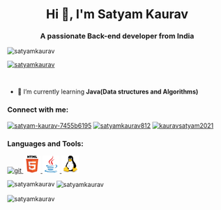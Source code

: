 <h1 align="center">Hi 👋, I'm Satyam Kaurav</h1>
<h3 align="center">A passionate Back-end developer from India</h3>

<p align="left"> <img src="https://komarev.com/ghpvc/?username=satyamkaurav&label=Profile%20views&color=0e75b6&style=flat" alt="satyamkaurav" /> </p>

<p align="left"> <a href="https://github.com/ryo-ma/github-profile-trophy"><img src="https://github-profile-trophy.vercel.app/?username=satyamkaurav" alt="satyamkaurav" /></a> </p>

<p align="left"> <a href="https://twitter.com/" target="blank"><img src="https://img.shields.io/twitter/follow/?logo=twitter&style=for-the-badge" alt="" /></a> </p>

- 🌱 I’m currently learning **Java(Data structures and Algorithms)**

<h3 align="left">Connect with me:</h3>
<p align="left">
<a href="https://linkedin.com/in/satyam-kaurav-7455b6195" target="blank"><img align="center" src="https://raw.githubusercontent.com/rahuldkjain/github-profile-readme-generator/master/src/images/icons/Social/linked-in-alt.svg" alt="satyam-kaurav-7455b6195" height="30" width="40" /></a>
<a href="[https://www.youtube.com/c/satyamkaurav812](https://www.youtube.com/@satyamkaurav812/featured)" target="blank"><img align="center" src="https://raw.githubusercontent.com/rahuldkjain/github-profile-readme-generator/master/src/images/icons/Social/youtube.svg" alt="satyamkaurav812" height="30" width="40" /></a>
<a href="https://www.leetcode.com/kauravsatyam2021" target="blank"><img align="center" src="https://raw.githubusercontent.com/rahuldkjain/github-profile-readme-generator/master/src/images/icons/Social/leet-code.svg" alt="kauravsatyam2021" height="30" width="40" /></a>
</p>

<h3 align="left">Languages and Tools:</h3>
<p align="left"> <a href="https://git-scm.com/" target="_blank" rel="noreferrer"> <img src="https://www.vectorlogo.zone/logos/git-scm/git-scm-icon.svg" alt="git" width="40" height="40"/> </a> <a href="https://www.w3.org/html/" target="_blank" rel="noreferrer"> <img src="https://raw.githubusercontent.com/devicons/devicon/master/icons/html5/html5-original-wordmark.svg" alt="html5" width="40" height="40"/> </a> <a href="https://www.java.com" target="_blank" rel="noreferrer"> <img src="https://raw.githubusercontent.com/devicons/devicon/master/icons/java/java-original.svg" alt="java" width="40" height="40"/> </a> <a href="https://www.linux.org/" target="_blank" rel="noreferrer"> <img src="https://raw.githubusercontent.com/devicons/devicon/master/icons/linux/linux-original.svg" alt="linux" width="40" height="40"/> </a> </p>

<p><img align="left" src="https://github-readme-stats.vercel.app/api/top-langs?username=satyamkaurav&show_icons=true&locale=en&layout=compact" alt="satyamkaurav" /></p>

<p>&nbsp;<img align="center" src="https://github-readme-stats.vercel.app/api?username=satyamkaurav&show_icons=true&locale=en" alt="satyamkaurav" /></p>

<p><img align="center" src="https://github-readme-streak-stats.herokuapp.com/?user=satyamkaurav&" alt="satyamkaurav" /></p>
